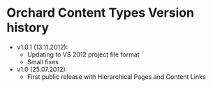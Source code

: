 # Orchard Content Types Version history



- v1.0.1 (13.11.2012):
	- Updating to VS 2012 project file format
	- Small fixes
- v1.0 (25.07.2012): 
	- First public release with Hierarchical Pages and Content Links